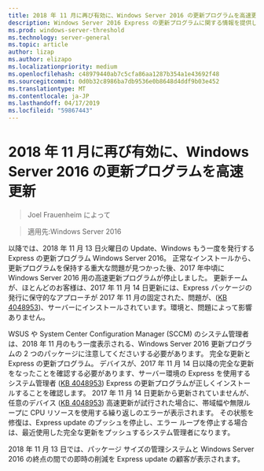 ```yaml
---
title: 2018 年 11 月に再び有効に、Windows Server 2016 の更新プログラムを高速更新
description: Windows Server 2016 Express の更新プログラムに関する情報を提供します。
ms.prod: windows-server-threshold
ms.technology: server-general
ms.topic: article
author: lizap
ms.author: elizapo
ms.localizationpriority: medium
ms.openlocfilehash: c48979440ab7c5cfa86aa1287b354a1e43692f48
ms.sourcegitcommit: 0d0b32c8986ba7db9536e0b8648d4ddf9b03e452
ms.translationtype: MT
ms.contentlocale: ja-JP
ms.lasthandoff: 04/17/2019
ms.locfileid: "59867443"
---
```

# <a name="express-updates-for-windows-server-2016-re-enabled-for-november-2018-update"></a>2018 年 11 月に再び有効に、Windows Server 2016 の更新プログラムを高速更新

>Joel Frauenheim によって

>適用先:Windows Server 2016

以降では、2018 年 11 月 13 日火曜日の Update、Windows もう一度を発行する Express の更新プログラム Windows Server 2016。 正常なインストールから、更新プログラムを保持する重大な問題が見つかった後、2017 年中頃に Windows Server 2016 用の高速更新プログラムが停止しました。 更新チームが、ほとんどのお客様は、2017 年 11 月 14 日更新には、Express パッケージの発行に保守的なアプローチが 2017 年 11 月の固定された、問題が、([KB 4048953](https://support.microsoft.com/help/4048953/windows-10-update-kb4048953))、サーバーにインストールされています。環境と、問題によって影響ありません。

WSUS や System Center Configuration Manager (SCCM) のシステム管理者は、2018 年 11 月のもう一度表示される、Windows Server 2016 更新プログラムの 2 つのパッケージに注意してくださいする必要があります。 完全な更新と Express の更新プログラム。 デバイスが、2017 年 11 月 14 日以降の完全な更新をなったことを確認する必要があります、サーバー環境の Express を使用するシステム管理者 ([KB 4048953](https://support.microsoft.com/help/4048953/windows-10-update-kb4048953)) Express の更新プログラムが正しくインストールすることを確認します。 2017 年 11 月 14 日更新から更新されていませんが、任意のデバイス ([KB 4048953](https://support.microsoft.com/help/4048953/windows-10-update-kb4048953)) 高速更新が試行された場合に、帯域幅や無限ループに CPU リソースを使用する繰り返しのエラーが表示されます。  その状態を修復は、Express update のプッシュを停止し、エラー ループを停止する場合は、最近使用した完全な更新をプッシュするシステム管理者になります。

2018 年 11 月 13 日では、パッケージ サイズの管理システムと Windows Server 2016 の終点の間での即時の削減を Express update の顧客が表示されます。  